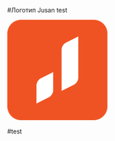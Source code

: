 #Логотип Jusan test

![logo jusan](https://github.com/Serik-Dev/jusan-git/blob/new-readme/jusan-logo.png)

#test
